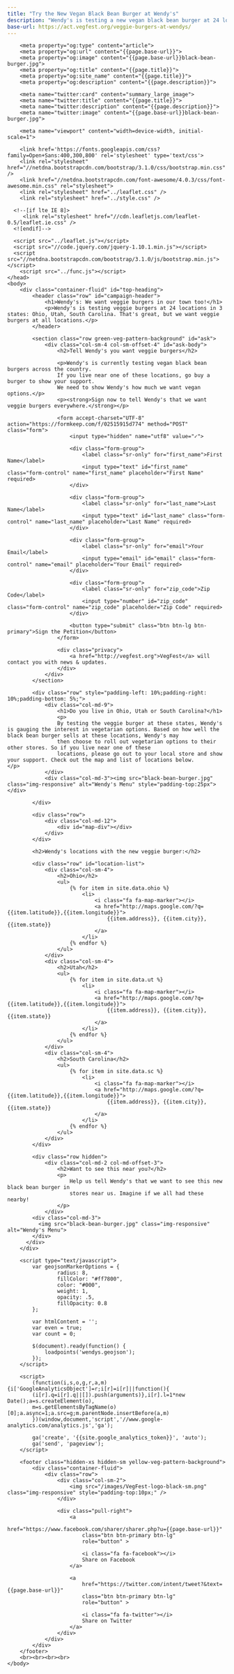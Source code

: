 ```yaml
---
title: "Try the New Vegan Black Bean Burger at Wendy's"
description: "Wendy's is testing a new vegan black bean burger at 24 locations across the US. Find out if there's one near you."
base-url: https://act.vegfest.org/veggie-burgers-at-wendys/
---
```


<html>
	<head>
		<title>{{page.title}}</title>

		<meta property="og:type" content="article">
		<meta property="og:url" content="{{page.base-url}}">
		<meta property="og:image" content="{{page.base-url}}black-bean-burger.jpg">
		<meta property="og:title" content="{{page.title}}">
		<meta property="og:site_name" content="{{page.title}}">
		<meta property="og:description" content="{{page.description}}">

		<meta name="twitter:card" content="summary_large_image">				
		<meta name="twitter:title" content="{{page.title}}">
		<meta name="twitter:description" content="{{page.description}}">
		<meta name="twitter:image" content="{{page.base-url}}black-bean-burger.jpg">

		<meta name="viewport" content="width=device-width, initial-scale=1">

		<link href='https://fonts.googleapis.com/css?family=Open+Sans:400,300,800' rel='stylesheet' type='text/css'>
		<link rel="stylesheet" href="//netdna.bootstrapcdn.com/bootstrap/3.1.0/css/bootstrap.min.css" />
		<link href="//netdna.bootstrapcdn.com/font-awesome/4.0.3/css/font-awesome.min.css" rel="stylesheet">
		<link rel="stylesheet" href="../leaflet.css" />
		<link rel="stylesheet" href="../style.css" />

	  <!--[if lte IE 8]>
	     <link rel="stylesheet" href="//cdn.leafletjs.com/leaflet-0.5/leaflet.ie.css" />
	  <![endif]-->

	  <script src="../leaflet.js"></script>
	  <script src="//code.jquery.com/jquery-1.10.1.min.js"></script>
	  <script src="//netdna.bootstrapcdn.com/bootstrap/3.1.0/js/bootstrap.min.js"></script>
		<script src="../func.js"></script>
	</head>
	<body>
		<div class="container-fluid" id="top-heading">
			<header class="row" id="campaign-header">  
				<h1>Wendy's: We want veggie burgers in our town too!</h1>
				<p>Wendy's is testing veggie burgers at 24 locations in 3 states: Ohio, Utah, South Carolina. That's great, but we want veggie burgers at all locations.</p>
			</header>

			<section class="row green-veg-pattern-background" id="ask">
				<div class="col-sm-4 col-sm-offset-4" id="ask-body">
					<h2>Tell Wendy's you want veggie burgers</h2>					

					<p>Wendy's is currently testing vegan black bean burgers across the country.
					If you live near one of these locations, go buy a burger to show your support.
					We need to show Wendy's how much we want vegan options.</p>
					<p><strong>Sign now to tell Wendy's that we want veggie burgers everywhere.</strong></p>

					<form accept-charset="UTF-8" action="https://formkeep.com/f/02515915d774" method="POST" class="form">
						<input type="hidden" name="utf8" value="✓">

						<div class="form-group">
							<label class="sr-only" for="first_name">First Name</label>
							<input type="text" id="first_name" class="form-control" name="first_name" placeholder="First Name" required>
						</div>

						<div class="form-group">
							<label class="sr-only" for="last_name">Last Name</label>
							<input type="text" id="last_name" class="form-control" name="last_name" placeholder="Last Name" required>
						</div>

						<div class="form-group">
							<label class="sr-only" for="email">Your Email</label>
							<input type="email" id="email" class="form-control" name="email" placeholder="Your Email" required>
						</div>

						<div class="form-group">
							<label class="sr-only" for="zip_code">Zip Code</label>
							<input type="number" id="zip_code" class="form-control" name="zip_code" placeholder="Zip Code" required>
						</div>

						<button type="submit" class="btn btn-lg btn-primary">Sign the Petition</button>					
					</form>

					<div class="privacy">
						<a href="http://vegfest.org">VegFest</a> will contact you with news & updates.
					</div>
				</div>
			</section>

			<div class="row" style="padding-left: 10%;padding-right: 10%;padding-bottom: 5%;">
				<div class="col-md-9">
					<h1>Do you live in Ohio, Utah or South Carolina?</h1>
					<p>
					By testing the veggie burger at these states, Wendy's is gauging the interest in vegetarian options. Based on how well the black bean burger sells at these locations, Wendy's may
					then choose to roll out vegetarian options to their other stores. So if you live near one of these
					locations, please go out to your local store and show your support. Check out the map and list of locations below.					</p>
				</div>
				<div class="col-md-3"><img src="black-bean-burger.jpg" class="img-responsive" alt="Wendy's Menu" style="padding-top:25px"></div>

			</div>

			<div class="row">
				<div class="col-md-12">
					<div id="map-div"></div>
				</div>			
			</div>

			<h2>Wendy's locations with the new veggie burger:</h2>

			<div class="row" id="location-list">
				<div class="col-sm-4">
					<h2>Ohio</h2>
					<ul>
						{% for item in site.data.ohio %}
							<li>
								<i class="fa fa-map-marker"></i>
								<a href="http://maps.google.com/?q={{item.latitude}},{{item.longitude}}">							
									{{item.address}}, {{item.city}}, {{item.state}}
								</a>
							</li>
						{% endfor %}
					</ul>
				</div>
				<div class="col-sm-4">
					<h2>Utah</h2>
					<ul>
						{% for item in site.data.ut %}
							<li>
								<i class="fa fa-map-marker"></i>
								<a href="http://maps.google.com/?q={{item.latitude}},{{item.longitude}}">							
									{{item.address}}, {{item.city}}, {{item.state}}
								</a>
							</li>
						{% endfor %}
					</ul>
				</div>
				<div class="col-sm-4">
					<h2>South Carolina</h2>
					<ul>
						{% for item in site.data.sc %}
							<li>
								<i class="fa fa-map-marker"></i>
								<a href="http://maps.google.com/?q={{item.latitude}},{{item.longitude}}">							
									{{item.address}}, {{item.city}}, {{item.state}}
								</a>
							</li>
						{% endfor %}
					</ul>
				</div>
			</div>

			<div class="row hidden">
				<div class="col-md-2 col-md-offset-3">
					<h2>Want to see this near you?</h2>
					<p>
 						Help us tell Wendy's that we want to see this new black bean burger in
						stores near us. Imagine if we all had these nearby!
					</p>
				</div>
		    <div class="col-md-3">
		      <img src="black-bean-burger.jpg" class="img-responsive" alt="Wendy's Menu">
		    </div>
		  </div>
		</div>

		<script type="text/javascript">
			var geojsonMarkerOptions = {
					radius: 8,
					fillColor: "#ff7800",
					color: "#000",
					weight: 1,
					opacity: .5,
					fillOpacity: 0.8
			};

			var htmlContent = '';
			var even = true;
			var count = 0;

			$(document).ready(function() {
				loadpoints('wendys.geojson');
			});
		</script>

		<script>
			(function(i,s,o,g,r,a,m){i['GoogleAnalyticsObject']=r;i[r]=i[r]||function(){
			(i[r].q=i[r].q||[]).push(arguments)},i[r].l=1*new Date();a=s.createElement(o),
			m=s.getElementsByTagName(o)[0];a.async=1;a.src=g;m.parentNode.insertBefore(a,m)
			})(window,document,'script','//www.google-analytics.com/analytics.js','ga');

			ga('create', '{{site.google_analytics_token}}', 'auto');
			ga('send', 'pageview');
		</script>

		<footer class="hidden-xs hidden-sm yellow-veg-pattern-background">
			<div class="container-fluid">
				<div class="row">
					<div class="col-sm-2">
						<img src="/images/VegFest-logo-black-sm.png" class="img-responsive" style="padding-top:10px;" />
					</div>

					<div class="pull-right">
						<a
							href="https://www.facebook.com/sharer/sharer.php?u={{page.base-url}}"
							class="btn btn-primary btn-lg"
							role="button" >

							<i class="fa fa-facebook"></i>
							Share on Facebook
						</a>

						<a
							href="https://twitter.com/intent/tweet?&text={{page.base-url}}"
							class="btn btn-primary btn-lg"
							role="button" >

							<i class="fa fa-twitter"></i>
							Share on Twitter
						</a>
					</div>
				</div>
			</div>
		</footer>
		<br><br><br><br>
	</body>
</html>
